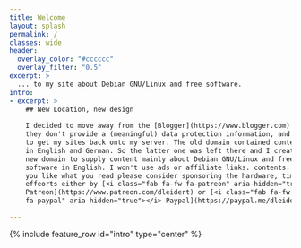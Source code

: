 ```yaml
---
title: Welcome
layout: splash
permalink: /
classes: wide
header:
  overlay_color: "#cccccc"
  overlay_filter: "0.5"
excerpt: >
  ... to my site about Debian GNU/Linux and free software.
intro: 
- excerpt: >
    ## New Location, new design
    
    I decided to move away from the [Blogger](https://www.blogger.com) because
    they don't provide a (meaningful) data protection information, and decided
    to get my sites back onto my server. The old domain contained content both
    in English and German. So the latter one was left there and I created this
    new domain to supply content mainly about Debian GNU/Linux and free
    software in English. I won't use ads or affiliate links. contents. So if
    you like what you read please consider sponsoring the hardware, time and
    effeorts either by [<i class="fab fa-fw fa-patreon" aria-hidden="true"></i>
    Patreon](https://www.patreon.com/dleidert) or [<i class="fab fa-fw
    fa-paypal" aria-hidden="true"></i> Paypal](https://paypal.me/dleidert).

---
```


{% include feature_row id="intro" type="center" %}

<!-- vim: set tw=79 ts=2 sw=2 ai si et: -->
